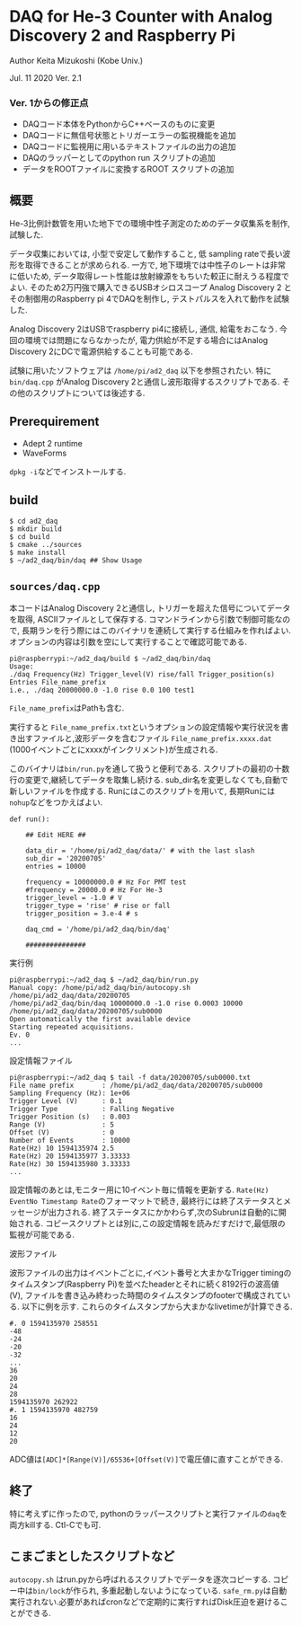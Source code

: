 # DAQ for He-3 Counter with Analog Discovery 2 and Raspberry Pi

Author Keita Mizukoshi (Kobe Univ.)

 Jul. 11 2020
 Ver. 2.1


### Ver. 1からの修正点

  - DAQコード本体をPythonからC++ベースのものに変更
  - DAQコードに無信号状態とトリガーエラーの監視機能を追加
  - DAQコードに監視用に用いるテキストファイルの出力の追加
  - DAQのラッパーとしてのpython run スクリプトの追加
  - データをROOTファイルに変換するROOT スクリプトの追加


## 概要

He-3比例計数管を用いた地下での環境中性子測定のためのデータ収集系を制作, 試験した.

データ収集においては, 小型で安定して動作すること, 低 sampling rateで長い波形を取得できることが求められる. 一方で, 地下環境では中性子のレートは非常に低いため, データ取得レート性能は放射線源をもちいた較正に耐えうる程度でよい. そのため2万円強で購入できるUSBオシロスコープ Analog Discovery 2 とその制御用のRaspberry pi 4でDAQを制作し, テストパルスを入れて動作を試験した.

Analog Discovery 2はUSBでraspberry pi4に接続し, 通信, 給電をおこなう. 今回の環境では問題にならなかったが, 電力供給が不足する場合にはAnalog Discovery 2にDCで電源供給することも可能である.

試験に用いたソフトウェアは `/home/pi/ad2_daq` 以下を参照されたい. 特に`bin/daq.cpp` がAnalog Discovery 2と通信し波形取得するスクリプトである. その他のスクリプトについては後述する.

## Prerequirement

  - Adept 2 runtime
  - WaveForms

  `dpkg -i`などでインストールする.

## build
```
$ cd ad2_daq
$ mkdir build
$ cd build
$ cmake ../sources
$ make install
$ ~/ad2_daq/bin/daq ## Show Usage
```

## `sources/daq.cpp`

本コードはAnalog Discovery 2と通信し, トリガーを超えた信号についてデータを取得, ASCIIファイルとして保存する. コマンドラインから引数で制御可能なので, 長期ランを行う際にはこのバイナリを連続して実行する仕組みを作ればよい. オプションの内容は引数を空にして実行することで確認可能である.

```
pi@raspberrypi:~/ad2_daq/build $ ~/ad2_daq/bin/daq
Usage:
./daq Frequency(Hz) Trigger_level(V) rise/fall Trigger_position(s) Entries File_name_prefix
i.e., ./daq 20000000.0 -1.0 rise 0.0 100 test1

```
`File_name_prefix`はPathも含む.

実行すると `File_name_prefix.txt`というオプションの設定情報や実行状況を書き出すファイルと,波形データを含むファイル `File_name_prefix.xxxx.dat` (1000イベントごとにxxxxがインクリメント)が生成される.

このバイナリは`bin/run.py`を通して扱うと便利である. スクリプトの最初の十数行の変更で,継続してデータを取集し続ける.
sub_dir名を変更しなくても,自動で新しいファイルを作成する.
Runにはこのスクリプトを用いて, 長期Runには`nohup`などをつかえばよい.
```
def run():

    ## Edit HERE ##

    data_dir = '/home/pi/ad2_daq/data/' # with the last slash
    sub_dir = '20200705'
    entries = 10000

    frequency = 10000000.0 # Hz For PMT test
    #frequency = 20000.0 # Hz For He-3
    trigger_level = -1.0 # V
    trigger_type = 'rise' # rise or fall
    trigger_position = 3.e-4 # s

    daq_cmd = '/home/pi/ad2_daq/bin/daq'

    ###############
```

実行例

```
pi@raspberrypi:~/ad2_daq $ ~/ad2_daq/bin/run.py
Manual copy: /home/pi/ad2_daq/bin/autocopy.sh /home/pi/ad2_daq/data/20200705
/home/pi/ad2_daq/bin/daq 10000000.0 -1.0 rise 0.0003 10000 /home/pi/ad2_daq/data/20200705/sub0000
Open automatically the first available device
Starting repeated acquisitions.
Ev. 0
...
```

設定情報ファイル

```
pi@raspberrypi:~/ad2_daq $ tail -f data/20200705/sub0000.txt
File name prefix       : /home/pi/ad2_daq/data/20200705/sub0000
Sampling Frequency (Hz): 1e+06
Trigger Level (V)      : 0.1
Trigger Type           : Falling Negative
Trigger Position (s)   : 0.003
Range (V)              : 5
Offset (V)             : 0
Number of Events       : 10000
Rate(Hz) 10 1594135974 2.5
Rate(Hz) 20 1594135977 3.33333
Rate(Hz) 30 1594135980 3.33333
...

```
設定情報のあとは,モニター用に10イベント毎に情報を更新する. `Rate(Hz) EventNo Timestamp Rate`のフォーマットで続き, 最終行には終了ステータスとメッセージが出力される. 終了ステータスにかかわらず,次のSubrunは自動的に開始される.
コピースクリプトとは別に,この設定情報を読みだすだけで,最低限の監視が可能である.


波形ファイル

波形ファイルの出力はイベントごとに,イベント番号と大まかなTrigger timingのタイムスタンプ(Raspberry Pi)を並べたheaderとそれに続く8192行の波高値 (V), ファイルを書き込み終わった時間のタイムスタンプのfooterで構成されている. 以下に例を示す. これらのタイムスタンプから大まかなlivetimeが計算できる.

```
#. 0 1594135970 258551
-48
-24
-20
-32
...
36
20
24
28
1594135970 262922
#. 1 1594135970 482759
16
24
12
20
```
ADC値は`[ADC]*[Range(V)]/65536+[Offset(V)]`で電圧値に直すことができる.

## 終了
特に考えずに作ったので, pythonのラッパースクリプトと実行ファイルの`daq`を両方killする. Ctl-Cでも可.

## こまごまとしたスクリプトなど
`autocopy.sh` はrun.pyから呼ばれるスクリプトでデータを逐次コピーする. コピー中は`bin/lock`が作られ, 多重起動しないようになっている. `safe_rm.py`は自動実行されない.必要があればcronなどで定期的に実行すればDisk圧迫を避けることができる.

